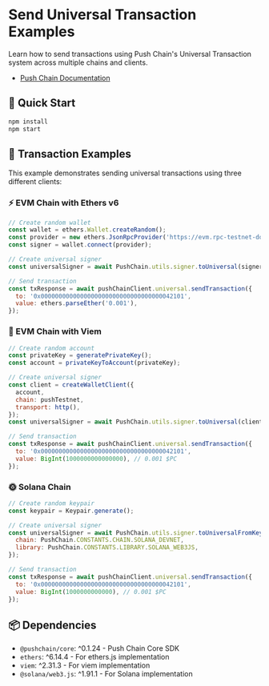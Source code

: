 # Send Universal Transaction Examples

Learn how to send transactions using Push Chain's Universal Transaction system across multiple chains and clients.

- [Push Chain Documentation](https://push.org/docs/chain)

## 🚀 Quick Start

```bash
npm install
npm start
```

## 🔄 Transaction Examples

This example demonstrates sending universal transactions using three different clients:

### ⚡ EVM Chain with Ethers v6
```javascript
// Create random wallet
const wallet = ethers.Wallet.createRandom();
const provider = new ethers.JsonRpcProvider('https://evm.rpc-testnet-donut-node1.push.org/');
const signer = wallet.connect(provider);

// Create universal signer
const universalSigner = await PushChain.utils.signer.toUniversal(signer);

// Send transaction
const txResponse = await pushChainClient.universal.sendTransaction({
  to: '0x0000000000000000000000000000000000042101',
  value: ethers.parseEther('0.001'),
});
```

### 🌟 EVM Chain with Viem
```javascript
// Create random account
const privateKey = generatePrivateKey();
const account = privateKeyToAccount(privateKey);

// Create universal signer
const client = createWalletClient({
  account,
  chain: pushTestnet,
  transport: http(),
});
const universalSigner = await PushChain.utils.signer.toUniversal(client);

// Send transaction
const txResponse = await pushChainClient.universal.sendTransaction({
  to: '0x0000000000000000000000000000000000042101',
  value: BigInt(1000000000000000), // 0.001 $PC
});
```

### 🌞 Solana Chain
```javascript
// Create random keypair
const keypair = Keypair.generate();

// Create universal signer
const universalSigner = await PushChain.utils.signer.toUniversalFromKeypair(keypair, {
  chain: PushChain.CONSTANTS.CHAIN.SOLANA_DEVNET,
  library: PushChain.CONSTANTS.LIBRARY.SOLANA_WEB3JS,
});

// Send transaction
const txResponse = await pushChainClient.universal.sendTransaction({
  to: '0x0000000000000000000000000000000000042101',
  value: BigInt(1000000000000), // 0.001 $PC
});
```

## 📦 Dependencies

- `@pushchain/core`: ^0.1.24 - Push Chain Core SDK
- `ethers`: ^6.14.4 - For ethers.js implementation
- `viem`: ^2.31.3 - For viem implementation
- `@solana/web3.js`: ^1.91.1 - For Solana implementation
